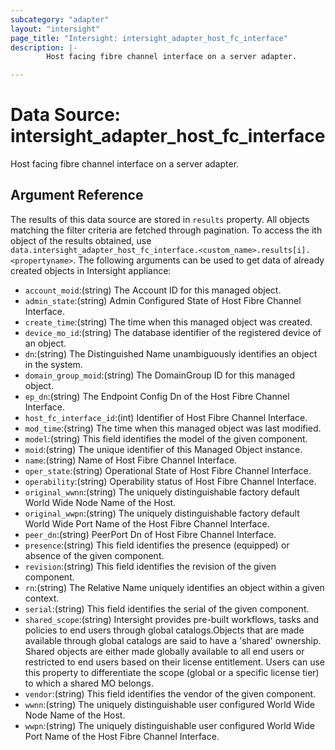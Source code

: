 ```yaml
---
subcategory: "adapter"
layout: "intersight"
page_title: "Intersight: intersight_adapter_host_fc_interface"
description: |-
        Host facing fibre channel interface on a server adapter.

---
```


# Data Source: intersight_adapter_host_fc_interface
Host facing fibre channel interface on a server adapter.
## Argument Reference
The results of this data source are stored in `results` property.
All objects matching the filter criteria are fetched through pagination.
To access the ith object of the results obtained, use `data.intersight_adapter_host_fc_interface.<custom_name>.results[i].<propertyname>`.
The following arguments can be used to get data of already created objects in Intersight appliance:
* `account_moid`:(string) The Account ID for this managed object. 
* `admin_state`:(string) Admin Configured State of Host Fibre Channel Interface. 
* `create_time`:(string) The time when this managed object was created. 
* `device_mo_id`:(string) The database identifier of the registered device of an object. 
* `dn`:(string) The Distinguished Name unambiguously identifies an object in the system. 
* `domain_group_moid`:(string) The DomainGroup ID for this managed object. 
* `ep_dn`:(string) The Endpoint Config Dn of the Host Fibre Channel Interface. 
* `host_fc_interface_id`:(int) Identifier of Host Fibre Channel Interface. 
* `mod_time`:(string) The time when this managed object was last modified. 
* `model`:(string) This field identifies the model of the given component. 
* `moid`:(string) The unique identifier of this Managed Object instance. 
* `name`:(string) Name of Host Fibre Channel Interface. 
* `oper_state`:(string) Operational State of Host Fibre Channel Interface. 
* `operability`:(string) Operability status of Host Fibre Channel Interface. 
* `original_wwnn`:(string) The uniquely distinguishable factory default  World Wide Node Name of the Host. 
* `original_wwpn`:(string) The uniquely distinguishable factory default World Wide Port Name of the Host Fibre Channel Interface. 
* `peer_dn`:(string) PeerPort Dn of Host Fibre Channel Interface. 
* `presence`:(string) This field identifies the presence (equipped) or absence of the given component. 
* `revision`:(string) This field identifies the revision of the given component. 
* `rn`:(string) The Relative Name uniquely identifies an object within a given context. 
* `serial`:(string) This field identifies the serial of the given component. 
* `shared_scope`:(string) Intersight provides pre-built workflows, tasks and policies to end users through global catalogs.Objects that are made available through global catalogs are said to have a 'shared' ownership. Shared objects are either made globally available to all end users or restricted to end users based on their license entitlement. Users can use this property to differentiate the scope (global or a specific license tier) to which a shared MO belongs. 
* `vendor`:(string) This field identifies the vendor of the given component. 
* `wwnn`:(string) The uniquely distinguishable user configured World Wide Node Name of the Host. 
* `wwpn`:(string) The uniquely distinguishable user configured World Wide Port Name of the Host Fibre Channel Interface. 
 
